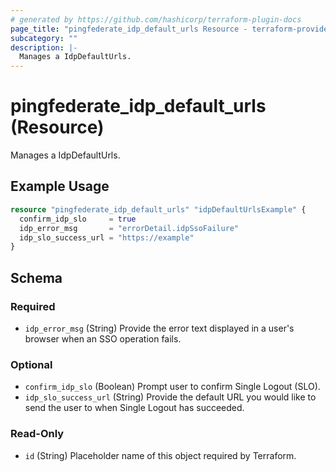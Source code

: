```yaml
---
# generated by https://github.com/hashicorp/terraform-plugin-docs
page_title: "pingfederate_idp_default_urls Resource - terraform-provider-pingfederate"
subcategory: ""
description: |-
  Manages a IdpDefaultUrls.
---
```


# pingfederate_idp_default_urls (Resource)

Manages a IdpDefaultUrls.

## Example Usage

```terraform
resource "pingfederate_idp_default_urls" "idpDefaultUrlsExample" {
  confirm_idp_slo     = true
  idp_error_msg       = "errorDetail.idpSsoFailure"
  idp_slo_success_url = "https://example"
}
```

<!-- schema generated by tfplugindocs -->
## Schema

### Required

- `idp_error_msg` (String) Provide the error text displayed in a user's browser when an SSO operation fails.

### Optional

- `confirm_idp_slo` (Boolean) Prompt user to confirm Single Logout (SLO).
- `idp_slo_success_url` (String) Provide the default URL you would like to send the user to when Single Logout has succeeded.

### Read-Only

- `id` (String) Placeholder name of this object required by Terraform.
